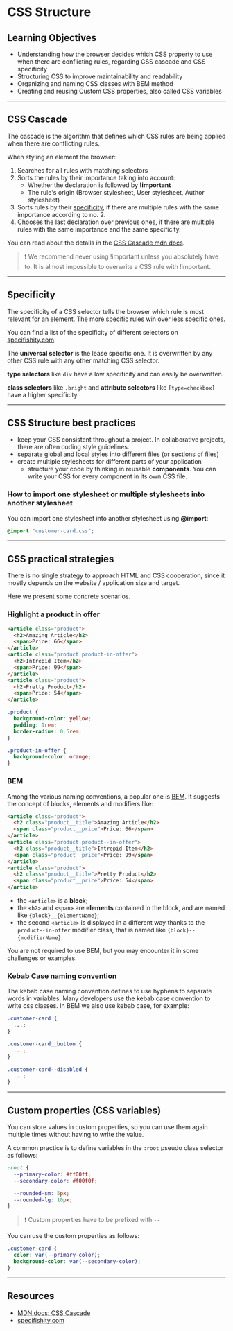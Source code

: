 # CSS Structure

## Learning Objectives

- Understanding how the browser decides which CSS property to use when there are conflicting rules,
  regarding CSS cascade and CSS specificity
- Structuring CSS to improve maintainability and readability
- Organizing and naming CSS classes with BEM method
- Creating and reusing Custom CSS properties, also called CSS variables

---

## CSS Cascade

The cascade is the algorithm that defines which CSS rules are being applied when there are
conflicting rules.

When styling an element the browser:

1. Searches for all rules with matching selectors
2. Sorts the rules by their importance taking into account:
   - Whether the declaration is followed by **!important**
   - The rule's origin (Browser stylesheet, User stylesheet, Author stylesheet)
3. Sorts rules by their [specificity](#specificity), if there are multiple rules with the same
   importance according to no. 2.
4. Chooses the last declaration over previous ones, if there are multiple rules with the same
   importance and the same specificity.

You can read about the details in the
[CSS Cascade mdn docs](https://developer.mozilla.org/en-US/docs/Web/CSS/Cascade).

> ❗️ We recommend never using !important unless you absolutely have to. It is almost impossible to
> overwrite a CSS rule with !important.

---

## Specificity

The specificity of a CSS selector tells the browser which rule is most relevant for an element. The
more specific rules win over less specific ones.

You can find a list of the specificity of different selectors on
[specifishity.com](https://specifishity.com/).

The **universal selector** is the lease specific one. It is overwritten by any other CSS rule with
any other matching CSS selector.

**type selectors** like `div` have a low specificity and can easily be overwritten.

**class selectors** like `.bright` and **attribute selectors** like `[type=checkbox]` have a higher
specificity.

---

## CSS Structure best practices

- keep your CSS consistent throughout a project. In collaborative projects, there are often coding
  style guidelines.
- separate global and local styles into different files (or sections of files)
- create multiple stylesheets for different parts of your application
  - structure your code by thinking in reusable **components**. You can write your CSS for every
    component in its own CSS file.

### How to import one stylesheet or multiple stylesheets into another stylesheet

You can import one stylesheet into another stylesheet using **@import**:

```css
@import "customer-card.css";
```

---

## CSS practical strategies

There is no single strategy to approach HTML and CSS cooperation, since it mostly depends on the website / application size and target.

Here we present some concrete scenarios.

### Highlight a product in offer

```html
<article class="product">
  <h2>Amazing Article</h2>
  <span>Price: 66</span>
</article>
<article class="product product-in-offer">
  <h2>Intrepid Item</h2>
  <span>Price: 99</span>
</article>
<article class="product">
  <h2>Pretty Product</h2>
  <span>Price: 54</span>
</article>
```

```css
.product {
  background-color: yellow;
  padding: 1rem;
  border-radius: 0.5rem;
}

.product-in-offer {
  background-color: orange;
}
```

### BEM

Among the various naming conventions, a popular one is [BEM][Introduction to BEM]. It suggests the concept of blocks, elements and modifiers like:

```html
<article class="product">
  <h2 class="product__title">Amazing Article</h2>
  <span class="product__price">Price: 66</span>
</article>
<article class="product product--in-offer">
  <h2 class="product__title">Intrepid Item</h2>
  <span class="product__price">Price: 99</span>
</article>
<article class="product">
  <h2 class="product__title">Pretty Product</h2>
  <span class="product__price">Price: 54</span>
</article>
```

- the `<article>` is a **block**;
- the `<h2>` and `<span>` are **elements** contained in the block, and are named like `{block}__{elementName}`;
- the second `<article>` is displayed in a different way thanks to the `product--in-offer` modifier class, that is named like `{block}--{modifierName}`.

You are not required to use BEM, but you may encounter it in some challenges or examples.

### Kebab Case naming convention

The kebab case naming convention defines to use hyphens to separate words in variables. Many
developers use the kebab case convention to write css classes. In BEM we also use kebab case, for
example:

```css
.customer-card {
  ...;
}

.customer-card__button {
  ...;
}

.customer-card--disabled {
  ...;
}
```

---

## Custom properties (CSS variables)

You can store values in custom properties, so you can use them again multiple times without having
to write the value.

A common practice is to define variables in the `:root` pseudo class selector as follows:

```css
:root {
  --primary-color: #ff00ff;
  --secondary-color: #f00f0f;

  --rounded-sm: 5px;
  --rounded-lg: 10px;
}
```

> ❗️ Custom properties have to be prefixed with `--`

You can use the custom properties as follows:

```css
.customer-card {
  color: var(--primary-color);
  background-color: var(--secondary-color);
}
```

---

## Resources

- [MDN docs: CSS Cascade](https://developer.mozilla.org/en-US/docs/Web/CSS/Cascade)
- [specifishity.com](https://specifishity.com/)

[Introduction to BEM]: http://getbem.com/introduction/
